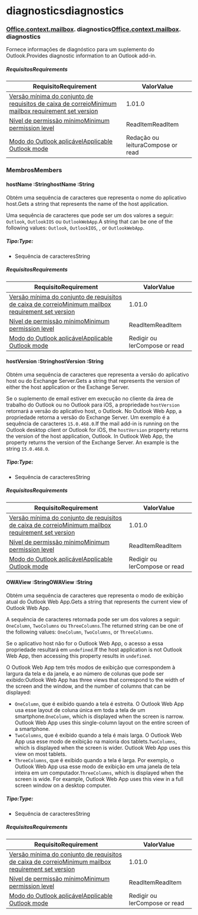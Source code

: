 
# <a name="diagnostics"></a><span data-ttu-id="6f101-101">diagnostics</span><span class="sxs-lookup"><span data-stu-id="6f101-101">diagnostics</span></span>

### <span data-ttu-id="6f101-p101">[Office](Office.md)[.context](Office.context.md)[.mailbox](Office.context.mailbox.md). diagnostics</span><span class="sxs-lookup"><span data-stu-id="6f101-p101">[Office](Office.md)[.context](Office.context.md)[.mailbox](Office.context.mailbox.md). diagnostics</span></span>

<span data-ttu-id="6f101-104">Fornece informações de diagnóstico para um suplemento do Outlook.</span><span class="sxs-lookup"><span data-stu-id="6f101-104">Provides diagnostic information to an Outlook add-in.</span></span>

##### <a name="requirements"></a><span data-ttu-id="6f101-105">Requisitos</span><span class="sxs-lookup"><span data-stu-id="6f101-105">Requirements</span></span>

|<span data-ttu-id="6f101-106">Requisito</span><span class="sxs-lookup"><span data-stu-id="6f101-106">Requirement</span></span>| <span data-ttu-id="6f101-107">Valor</span><span class="sxs-lookup"><span data-stu-id="6f101-107">Value</span></span>|
|---|---|
|[<span data-ttu-id="6f101-108">Versão mínima do conjunto de requisitos de caixa de correio</span><span class="sxs-lookup"><span data-stu-id="6f101-108">Minimum mailbox requirement set version</span></span>](/office/dev/add-ins/reference/requirement-sets/outlook-api-requirement-sets)| <span data-ttu-id="6f101-109">1.0</span><span class="sxs-lookup"><span data-stu-id="6f101-109">1.0</span></span>|
|[<span data-ttu-id="6f101-110">Nível de permissão mínimo</span><span class="sxs-lookup"><span data-stu-id="6f101-110">Minimum permission level</span></span>](https://docs.microsoft.com/outlook/add-ins/understanding-outlook-add-in-permissions)| <span data-ttu-id="6f101-111">ReadItem</span><span class="sxs-lookup"><span data-stu-id="6f101-111">ReadItem</span></span>|
|[<span data-ttu-id="6f101-112">Modo do Outlook aplicável</span><span class="sxs-lookup"><span data-stu-id="6f101-112">Applicable Outlook mode</span></span>](https://docs.microsoft.com/outlook/add-ins/#extension-points)| <span data-ttu-id="6f101-113">Redação ou leitura</span><span class="sxs-lookup"><span data-stu-id="6f101-113">Compose or read</span></span>|

### <a name="members"></a><span data-ttu-id="6f101-114">Membros</span><span class="sxs-lookup"><span data-stu-id="6f101-114">Members</span></span>

####  <a name="hostname-string"></a><span data-ttu-id="6f101-115">hostName :String</span><span class="sxs-lookup"><span data-stu-id="6f101-115">hostName :String</span></span>

<span data-ttu-id="6f101-116">Obtém uma sequência de caracteres que representa o nome do aplicativo host.</span><span class="sxs-lookup"><span data-stu-id="6f101-116">Gets a string that represents the name of the host application.</span></span>

<span data-ttu-id="6f101-117">Uma sequência de caracteres que pode ser um dos valores a seguir: `Outlook`, `OutlookIOS` ou `OutlookWebApp`.</span><span class="sxs-lookup"><span data-stu-id="6f101-117">A string that can be one of the following values: `Outlook`, `OutlookIOS`, , or `OutlookWebApp`.</span></span>

##### <a name="type"></a><span data-ttu-id="6f101-118">Tipo:</span><span class="sxs-lookup"><span data-stu-id="6f101-118">Type:</span></span>

*   <span data-ttu-id="6f101-119">Sequência de caracteres</span><span class="sxs-lookup"><span data-stu-id="6f101-119">String</span></span>

##### <a name="requirements"></a><span data-ttu-id="6f101-120">Requisitos</span><span class="sxs-lookup"><span data-stu-id="6f101-120">Requirements</span></span>

|<span data-ttu-id="6f101-121">Requisito</span><span class="sxs-lookup"><span data-stu-id="6f101-121">Requirement</span></span>| <span data-ttu-id="6f101-122">Valor</span><span class="sxs-lookup"><span data-stu-id="6f101-122">Value</span></span>|
|---|---|
|[<span data-ttu-id="6f101-123">Versão mínima do conjunto de requisitos de caixa de correio</span><span class="sxs-lookup"><span data-stu-id="6f101-123">Minimum mailbox requirement set version</span></span>](/office/dev/add-ins/reference/requirement-sets/outlook-api-requirement-sets)| <span data-ttu-id="6f101-124">1.0</span><span class="sxs-lookup"><span data-stu-id="6f101-124">1.0</span></span>|
|[<span data-ttu-id="6f101-125">Nível de permissão mínimo</span><span class="sxs-lookup"><span data-stu-id="6f101-125">Minimum permission level</span></span>](https://docs.microsoft.com/outlook/add-ins/understanding-outlook-add-in-permissions)| <span data-ttu-id="6f101-126">ReadItem</span><span class="sxs-lookup"><span data-stu-id="6f101-126">ReadItem</span></span>|
|[<span data-ttu-id="6f101-127">Modo do Outlook aplicável</span><span class="sxs-lookup"><span data-stu-id="6f101-127">Applicable Outlook mode</span></span>](https://docs.microsoft.com/outlook/add-ins/#extension-points)| <span data-ttu-id="6f101-128">Redigir ou ler</span><span class="sxs-lookup"><span data-stu-id="6f101-128">Compose or read</span></span>|

####  <a name="hostversion-string"></a><span data-ttu-id="6f101-129">hostVersion :String</span><span class="sxs-lookup"><span data-stu-id="6f101-129">hostVersion :String</span></span>

<span data-ttu-id="6f101-130">Obtém uma sequência de caracteres que representa a versão do aplicativo host ou do Exchange Server.</span><span class="sxs-lookup"><span data-stu-id="6f101-130">Gets a string that represents the version of either the host application or the Exchange Server.</span></span>

<span data-ttu-id="6f101-p102">Se o suplemento de email estiver em execução no cliente da área de trabalho do Outlook ou no Outlook para iOS, a propriedade `hostVersion` retornará a versão do aplicativo host, o Outlook. No Outlook Web App, a propriedade retorna a versão do Exchange Server. Um exemplo é a sequência de caracteres `15.0.468.0`.</span><span class="sxs-lookup"><span data-stu-id="6f101-p102">If the mail add-in is running on the Outlook desktop client or Outlook for iOS, the `hostVersion` property returns the version of the host application, Outlook. In Outlook Web App, the property returns the version of the Exchange Server. An example is the string `15.0.468.0`.</span></span>

##### <a name="type"></a><span data-ttu-id="6f101-134">Tipo:</span><span class="sxs-lookup"><span data-stu-id="6f101-134">Type:</span></span>

*   <span data-ttu-id="6f101-135">Sequência de caracteres</span><span class="sxs-lookup"><span data-stu-id="6f101-135">String</span></span>

##### <a name="requirements"></a><span data-ttu-id="6f101-136">Requisitos</span><span class="sxs-lookup"><span data-stu-id="6f101-136">Requirements</span></span>

|<span data-ttu-id="6f101-137">Requisito</span><span class="sxs-lookup"><span data-stu-id="6f101-137">Requirement</span></span>| <span data-ttu-id="6f101-138">Valor</span><span class="sxs-lookup"><span data-stu-id="6f101-138">Value</span></span>|
|---|---|
|[<span data-ttu-id="6f101-139">Versão mínima do conjunto de requisitos de caixa de correio</span><span class="sxs-lookup"><span data-stu-id="6f101-139">Minimum mailbox requirement set version</span></span>](/office/dev/add-ins/reference/requirement-sets/outlook-api-requirement-sets)| <span data-ttu-id="6f101-140">1.0</span><span class="sxs-lookup"><span data-stu-id="6f101-140">1.0</span></span>|
|[<span data-ttu-id="6f101-141">Nível de permissão mínimo</span><span class="sxs-lookup"><span data-stu-id="6f101-141">Minimum permission level</span></span>](https://docs.microsoft.com/outlook/add-ins/understanding-outlook-add-in-permissions)| <span data-ttu-id="6f101-142">ReadItem</span><span class="sxs-lookup"><span data-stu-id="6f101-142">ReadItem</span></span>|
|[<span data-ttu-id="6f101-143">Modo do Outlook aplicável</span><span class="sxs-lookup"><span data-stu-id="6f101-143">Applicable Outlook mode</span></span>](https://docs.microsoft.com/outlook/add-ins/#extension-points)| <span data-ttu-id="6f101-144">Redigir ou ler</span><span class="sxs-lookup"><span data-stu-id="6f101-144">Compose or read</span></span>|

####  <a name="owaview-string"></a><span data-ttu-id="6f101-145">OWAView :String</span><span class="sxs-lookup"><span data-stu-id="6f101-145">OWAView :String</span></span>

<span data-ttu-id="6f101-146">Obtém uma sequência de caracteres que representa o modo de exibição atual do Outlook Web App.</span><span class="sxs-lookup"><span data-stu-id="6f101-146">Gets a string that represents the current view of Outlook Web App.</span></span>

<span data-ttu-id="6f101-147">A sequência de caracteres retornada pode ser um dos valores a seguir: `OneColumn`, `TwoColumns` ou `ThreeColumns`.</span><span class="sxs-lookup"><span data-stu-id="6f101-147">The returned string can be one of the following values: `OneColumn`, `TwoColumns`, or `ThreeColumns`.</span></span>

<span data-ttu-id="6f101-148">Se o aplicativo host não for o Outlook Web App, o acesso a essa propriedade resultará em `undefined`.</span><span class="sxs-lookup"><span data-stu-id="6f101-148">If the host application is not Outlook Web App, then accessing this property results in `undefined`.</span></span>

<span data-ttu-id="6f101-149">O Outlook Web App tem três modos de exibição que correspondem à largura da tela e da janela, e ao número de colunas que pode ser exibido:</span><span class="sxs-lookup"><span data-stu-id="6f101-149">Outlook Web App has three views that correspond to the width of the screen and the window, and the number of columns that can be displayed:</span></span>

*   <span data-ttu-id="6f101-p103">`OneColumn`, que é exibido quando a tela é estreita. O Outlook Web App usa esse layout de coluna única em toda a tela de um smartphone.</span><span class="sxs-lookup"><span data-stu-id="6f101-p103">`OneColumn`, which is displayed when the screen is narrow. Outlook Web App uses this single-column layout on the entire screen of a smartphone.</span></span>
*   <span data-ttu-id="6f101-p104">`TwoColumns`, que é exibido quando a tela é mais larga. O Outlook Web App usa esse modo de exibição na maioria dos tablets.</span><span class="sxs-lookup"><span data-stu-id="6f101-p104">`TwoColumns`, which is displayed when the screen is wider. Outlook Web App uses this view on most tablets.</span></span>
*   <span data-ttu-id="6f101-p105">`ThreeColumns`, que é exibido quando a tela é larga. Por exemplo, o Outlook Web App usa esse modo de exibição em uma janela de tela inteira em um computador.</span><span class="sxs-lookup"><span data-stu-id="6f101-p105">`ThreeColumns`, which is displayed when the screen is wide. For example, Outlook Web App uses this view in a full screen window on a desktop computer.</span></span>

##### <a name="type"></a><span data-ttu-id="6f101-156">Tipo:</span><span class="sxs-lookup"><span data-stu-id="6f101-156">Type:</span></span>

*   <span data-ttu-id="6f101-157">Sequência de caracteres</span><span class="sxs-lookup"><span data-stu-id="6f101-157">String</span></span>

##### <a name="requirements"></a><span data-ttu-id="6f101-158">Requisitos</span><span class="sxs-lookup"><span data-stu-id="6f101-158">Requirements</span></span>

|<span data-ttu-id="6f101-159">Requisito</span><span class="sxs-lookup"><span data-stu-id="6f101-159">Requirement</span></span>| <span data-ttu-id="6f101-160">Valor</span><span class="sxs-lookup"><span data-stu-id="6f101-160">Value</span></span>|
|---|---|
|[<span data-ttu-id="6f101-161">Versão mínima do conjunto de requisitos de caixa de correio</span><span class="sxs-lookup"><span data-stu-id="6f101-161">Minimum mailbox requirement set version</span></span>](/office/dev/add-ins/reference/requirement-sets/outlook-api-requirement-sets)| <span data-ttu-id="6f101-162">1.0</span><span class="sxs-lookup"><span data-stu-id="6f101-162">1.0</span></span>|
|[<span data-ttu-id="6f101-163">Nível de permissão mínimo</span><span class="sxs-lookup"><span data-stu-id="6f101-163">Minimum permission level</span></span>](https://docs.microsoft.com/outlook/add-ins/understanding-outlook-add-in-permissions)| <span data-ttu-id="6f101-164">ReadItem</span><span class="sxs-lookup"><span data-stu-id="6f101-164">ReadItem</span></span>|
|[<span data-ttu-id="6f101-165">Modo do Outlook aplicável</span><span class="sxs-lookup"><span data-stu-id="6f101-165">Applicable Outlook mode</span></span>](https://docs.microsoft.com/outlook/add-ins/#extension-points)| <span data-ttu-id="6f101-166">Redigir ou ler</span><span class="sxs-lookup"><span data-stu-id="6f101-166">Compose or read</span></span>|